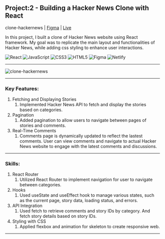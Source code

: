 ## Project:2 - Building a Hacker News Clone with React

clone-hackernews | [Figma](https://www.figma.com/file/XARrsdqScnFAbIy6mqT3gf/Gyuli-Kim---clone-HackerNews?type=design&node-id=10672-3&mode=design&t=n0hevOL8O03GnXu5-0) | [Live](https://gyulizoeykimwork.com/)

In this project, I built a clone of Hacker News website using React framework. My goal was to replicate the main layout and functionalities of Hacker News, while adding css styling to enhance user interactions.

![React](https://img.shields.io/badge/react-%2320232a.svg?style=for-the-badge&logo=react&logoColor=%2361DAFB)
![JavaScript](https://img.shields.io/badge/javascript-%23323330.svg?style=for-the-badge&logo=javascript&logoColor=%23F7DF1E)
![CSS3](https://img.shields.io/badge/css3-%231572B6.svg?style=for-the-badge&logo=css3&logoColor=white)
![HTML5](https://img.shields.io/badge/html5-%23E34F26.svg?style=for-the-badge&logo=html5&logoColor=white)
![Figma](https://img.shields.io/badge/figma-%23F24E1E.svg?style=for-the-badge&logo=figma&logoColor=white)
![Netlify](https://img.shields.io/badge/netlify-%23000000.svg?style=for-the-badge&logo=netlify&logoColor=#00C7B7)

---

![clone-hackernews](https://github.com/gyuli-zoeykim/clone-hackernews/assets/111097580/d70e378d-15aa-4774-b763-5983f77d2b20)

---

### Key Features:

1. Fetching and Displaying Stories
   1. Implemented Hacker News API to fetch and display the stories based on categories.
1. Pagination
   1. Added pagination to allow users to navigate between pages of stories and comments.
1. Real-Time Comments
   1. Comments page is dynamically updated to reflect the lastest comments. User can view comments and navigate to actual Hacker News website to engage with the latest comments and discussions.

---

### Skills:

1. React Router
   1. Utilized React Router to implement navigation for user to navigate between categories.
1. Hooks
   1. Used useState and useEffect hook to manage various states, such as the current page, story data, loading status, and errors.
1. API Integration
   1. Used fetch to retrieve comments and story IDs by category. And fetch story details based on story IDs.
1. Styling with CSS
   1. Applied flexbox and animation for skeleton to create responsive web.

---
